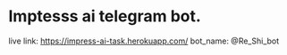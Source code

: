 # Imptesss ai telegram bot.
live link: https://impress-ai-task.herokuapp.com/
bot_name: @Re_Shi_bot
